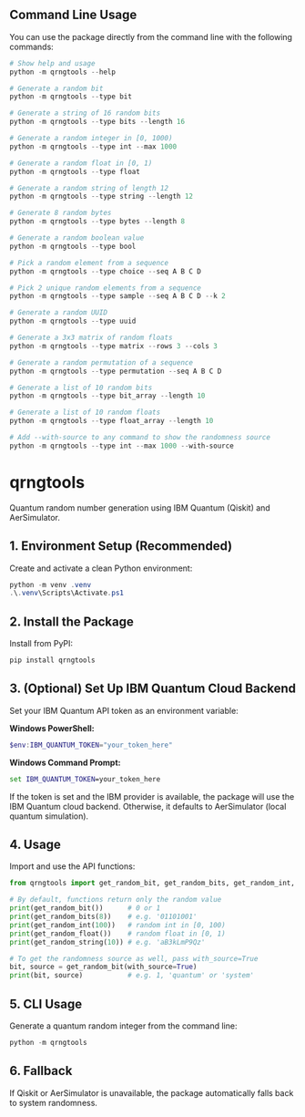 ## Command Line Usage

You can use the package directly from the command line with the following commands:

```powershell
# Show help and usage
python -m qrngtools --help

# Generate a random bit
python -m qrngtools --type bit

# Generate a string of 16 random bits
python -m qrngtools --type bits --length 16

# Generate a random integer in [0, 1000)
python -m qrngtools --type int --max 1000

# Generate a random float in [0, 1)
python -m qrngtools --type float

# Generate a random string of length 12
python -m qrngtools --type string --length 12

# Generate 8 random bytes
python -m qrngtools --type bytes --length 8

# Generate a random boolean value
python -m qrngtools --type bool

# Pick a random element from a sequence
python -m qrngtools --type choice --seq A B C D

# Pick 2 unique random elements from a sequence
python -m qrngtools --type sample --seq A B C D --k 2

# Generate a random UUID
python -m qrngtools --type uuid

# Generate a 3x3 matrix of random floats
python -m qrngtools --type matrix --rows 3 --cols 3

# Generate a random permutation of a sequence
python -m qrngtools --type permutation --seq A B C D

# Generate a list of 10 random bits
python -m qrngtools --type bit_array --length 10

# Generate a list of 10 random floats
python -m qrngtools --type float_array --length 10

# Add --with-source to any command to show the randomness source
python -m qrngtools --type int --max 1000 --with-source
```

# qrngtools

Quantum random number generation using IBM Quantum (Qiskit) and AerSimulator.

## 1. Environment Setup (Recommended)

Create and activate a clean Python environment:

```powershell
python -m venv .venv
.\.venv\Scripts\Activate.ps1
```

## 2. Install the Package

Install from PyPI:

```powershell
pip install qrngtools
```

## 3. (Optional) Set Up IBM Quantum Cloud Backend

Set your IBM Quantum API token as an environment variable:

**Windows PowerShell:**

```powershell
$env:IBM_QUANTUM_TOKEN="your_token_here"
```

**Windows Command Prompt:**

```cmd
set IBM_QUANTUM_TOKEN=your_token_here
```

If the token is set and the IBM provider is available, the package will use the IBM Quantum cloud backend. Otherwise, it defaults to AerSimulator (local quantum simulation).

## 4. Usage

Import and use the API functions:

```python
from qrngtools import get_random_bit, get_random_bits, get_random_int, get_random_float, get_random_string

# By default, functions return only the random value
print(get_random_bit())      # 0 or 1
print(get_random_bits(8))    # e.g. '01101001'
print(get_random_int(100))   # random int in [0, 100)
print(get_random_float())    # random float in [0, 1)
print(get_random_string(10)) # e.g. 'aB3kLmP9Qz'

# To get the randomness source as well, pass with_source=True
bit, source = get_random_bit(with_source=True)
print(bit, source)           # e.g. 1, 'quantum' or 'system'
```

## 5. CLI Usage

Generate a quantum random integer from the command line:

```powershell
python -m qrngtools
```

## 6. Fallback

If Qiskit or AerSimulator is unavailable, the package automatically falls back to system randomness.
